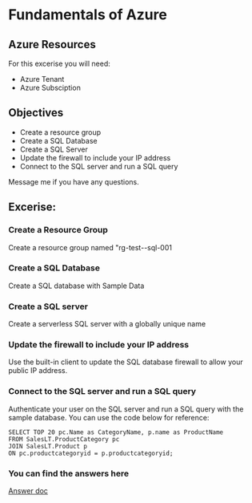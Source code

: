 # Fundamentals of Azure
## Azure Resources 
For this excerise you will need: 
- Azure Tenant
- Azure Subsciption
## Objectives 
- Create a resource group
- Create a SQL Database
- Create a SQL Server
- Update the firewall to include your IP address
- Connect to the SQL server and run a SQL query 

Message me if you have any questions. 
## Excerise: 
### Create a Resource Group
  Create a resource group named "rg-test-<azureregion>-sql-001
### Create a SQL Database
  Create a SQL database with Sample Data
### Create a SQL server  
  Create a serverless SQL server with a globally unique name 
### Update the firewall to include your IP address
  Use the built-in client to update the SQL database firewall to allow your public IP address.
### Connect to the SQL server and run a SQL query 
  Authenticate your user on the SQL server and run a SQL query with the sample database. 
  You can use the code below for reference: 
```
SELECT TOP 20 pc.Name as CategoryName, p.name as ProductName
FROM SalesLT.ProductCategory pc
JOIN SalesLT.Product p
ON pc.productcategoryid = p.productcategoryid;
```

  
### You can find the answers here
  [Answer doc](Answers.md) 
